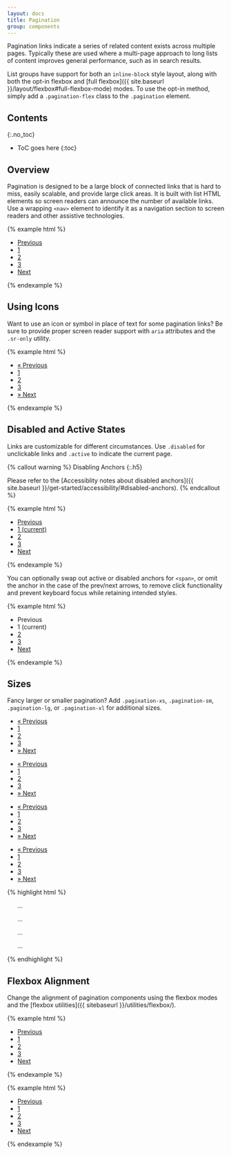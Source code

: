 ```yaml
---
layout: docs
title: Pagination
group: components
---
```


Pagination links indicate a series of related content exists across multiple pages. Typically these are used where a multi-page approach to long lists of content improves general performance, such as in search results.

List groups have support for both an `inline-block` style layout, along with both the opt-in flexbox and [full flexbox]({{ site.baseurl }}/layout/flexbox#full-flexbox-mode) modes.  To use the opt-in method, simply add a `.pagination-flex` class to the `.pagination` element.

## Contents
{:.no_toc}

* ToC goes here
{:toc}

## Overview

Pagination is designed to be a large block of connected links that is hard to miss, easily scalable, and provide large click areas. It is built with list HTML elements so screen readers can announce the number of available links. Use a wrapping `<nav>` element to identify it as a navigation section to screen readers and other assistive technologies.

{% example html %}
<nav aria-label="Page navigation">
  <ul class="pagination">
    <li class="page-item"><a href="#" class="page-link">Previous</a></li>
    <li class="page-item"><a href="#" class="page-link">1</a></li>
    <li class="page-item"><a href="#" class="page-link">2</a></li>
    <li class="page-item"><a href="#" class="page-link">3</a></li>
    <li class="page-item"><a href="#" class="page-link">Next</a></li>
  </ul>
</nav>
{% endexample %}

## Using Icons

Want to use an icon or symbol in place of text for some pagination links? Be sure to provide proper screen reader support with `aria` attributes and the `.sr-only` utility.

{% example html %}
<nav aria-label="Page navigation">
  <ul class="pagination">
    <li class="page-item">
      <a href="#" class="page-link" aria-label="Previous">
        <span aria-hidden="true">&laquo;</span>
        <span class="sr-only">Previous</span>
      </a>
    </li>
    <li class="page-item"><a href="#" class="page-link">1</a></li>
    <li class="page-item"><a href="#" class="page-link">2</a></li>
    <li class="page-item"><a href="#" class="page-link">3</a></li>
    <li class="page-item">
      <a href="#" class="page-link" aria-label="Next">
        <span aria-hidden="true">&raquo;</span>
        <span class="sr-only">Next</span>
      </a>
    </li>
  </ul>
</nav>
{% endexample %}

## Disabled and Active States

Links are customizable for different circumstances. Use `.disabled` for unclickable links and `.active` to indicate the current page.

{% callout warning %}
Disabling Anchors
{:.h5}

Please refer to the [Accessiblity notes about disabled anchors]({{ site.baseurl }}/get-started/accessibility/#disabled-anchors).
{% endcallout %}

{% example html %}
<nav aria-label="...">
  <ul class="pagination">
    <li class="page-item">
      <a href="#" class="page-link disabled" tabindex="-1">Previous</a>
    </li>
    <li class="page-item">
      <a href="#" class="page-link active">
        1
        <span class="sr-only">(current)</span>
      </a>
    </li>
    <li class="page-item"><a href="#" class="page-link">2</a></li>
    <li class="page-item"><a href="#" class="page-link">3</a></li>
    <li class="page-item"><a href="#" class="page-link">Next</a></li>
  </ul>
</nav>
{% endexample %}

You can optionally swap out active or disabled anchors for `<span>`, or omit the anchor in the case of the prev/next arrows, to remove click functionality and prevent keyboard focus while retaining intended styles.

{% example html %}
<nav aria-label="...">
  <ul class="pagination">
    <li class="page-item">
      <span class="page-link disabled">Previous</span>
    </li>
    <li class="page-item">
      <span class="page-link active">
        1
        <span class="sr-only">(current)</span>
      </span>
    </li>
    <li class="page-item"><a href="#" class="page-link">2</a></li>
    <li class="page-item"><a href="#" class="page-link">3</a></li>
    <li class="page-item"><a href="#" class="page-link">Next</a></li>
  </ul>
</nav>
{% endexample %}

## Sizes

Fancy larger or smaller pagination? Add `.pagination-xs`, `.pagination-sm`, `.pagination-lg`,  or `.pagination-xl` for additional sizes.

<div class="cf-example">
  <nav aria-label="...">
    <ul class="pagination pagination-xl">
      <li class="page-item">
        <a href="#" class="page-link" aria-label="Previous">
          <span aria-hidden="true">&laquo;</span>
          <span class="sr-only">Previous</span>
        </a>
      </li>
      <li class="page-item"><a href="#" class="page-link">1</a></li>
      <li class="page-item"><a href="#" class="page-link">2</a></li>
      <li class="page-item"><a href="#" class="page-link">3</a></li>
      <li class="page-item">
        <a href="#" class="page-link" aria-label="Next">
          <span aria-hidden="true">&raquo;</span>
          <span class="sr-only">Next</span>
        </a>
      </li>
    </ul>
  </nav>

  <nav aria-label="...">
    <ul class="pagination pagination-lg">
      <li class="page-item">
        <a href="#" class="page-link" aria-label="Previous">
          <span aria-hidden="true">&laquo;</span>
          <span class="sr-only">Previous</span>
        </a>
      </li>
      <li class="page-item"><a href="#" class="page-link">1</a></li>
      <li class="page-item"><a href="#" class="page-link">2</a></li>
      <li class="page-item"><a href="#" class="page-link">3</a></li>
      <li class="page-item">
        <a href="#" class="page-link" aria-label="Next">
          <span aria-hidden="true">&raquo;</span>
          <span class="sr-only">Next</span>
        </a>
      </li>
    </ul>
  </nav>

  <nav aria-label="...">
    <ul class="pagination pagination-sm">
      <li class="page-item">
        <a href="#" class="page-link" aria-label="Previous">
          <span aria-hidden="true">&laquo;</span>
          <span class="sr-only">Previous</span>
        </a>
      </li>
      <li class="page-item"><a href="#" class="page-link">1</a></li>
      <li class="page-item"><a href="#" class="page-link">2</a></li>
      <li class="page-item"><a href="#" class="page-link">3</a></li>
      <li class="page-item">
        <a href="#" class="page-link" aria-label="Next">
          <span aria-hidden="true">&raquo;</span>
          <span class="sr-only">Next</span>
        </a>
      </li>
    </ul>
  </nav>

  <nav aria-label="...">
    <ul class="pagination pagination-xs">
      <li class="page-item">
        <a href="#" class="page-link" aria-label="Previous">
          <span aria-hidden="true">&laquo;</span>
          <span class="sr-only">Previous</span>
        </a>
      </li>
      <li class="page-item"><a href="#" class="page-link">1</a></li>
      <li class="page-item"><a href="#" class="page-link">2</a></li>
      <li class="page-item"><a href="#" class="page-link">3</a></li>
      <li class="page-item">
        <a href="#" class="page-link" aria-label="Next">
          <span aria-hidden="true">&raquo;</span>
          <span class="sr-only">Next</span>
        </a>
      </li>
    </ul>
  </nav>
</div>

{% highlight html %}
<!-- Extra Large pagination -->
<nav aria-label="...">
  <ul class="pagination pagination-xl">
    ...
  </ul>
</nav>
<!-- Large pagination -->
<nav aria-label="...">
  <ul class="pagination pagination-lg">
    ...
  </ul>
</nav>
<!-- Small pagination -->
<nav aria-label="...">
  <ul class="pagination pagination-sm">
    ...
  </ul>
</nav>
<!-- Extra Small pagination -->
<nav aria-label="...">
  <ul class="pagination pagination-xs">
    ...
  </ul>
</nav>
{% endhighlight %}


## Flexbox Alignment

Change the alignment of pagination components using the flexbox modes and the [flexbox utilities]({{ sitebaseurl }}/utilities/flexbox/).

{% example html %}
<nav aria-label="...">
  <ul class="pagination pagination-flex flex-center">
    <li class="page-item"><a href="#" class="page-link">Previous</a></li>
    <li class="page-item"><a href="#" class="page-link">1</a></li>
    <li class="page-item"><a href="#" class="page-link">2</a></li>
    <li class="page-item"><a href="#" class="page-link">3</a></li>
    <li class="page-item"><a href="#" class="page-link">Next</a></li>
  </ul>
</nav>
{% endexample %}

{% example html %}
<nav aria-label="...">
  <ul class="pagination pagination-flex flex-end">
    <li class="page-item"><a href="#" class="page-link">Previous</a></li>
    <li class="page-item"><a href="#" class="page-link">1</a></li>
    <li class="page-item"><a href="#" class="page-link">2</a></li>
    <li class="page-item"><a href="#" class="page-link">3</a></li>
    <li class="page-item"><a href="#" class="page-link">Next</a></li>
  </ul>
</nav>
{% endexample %}
